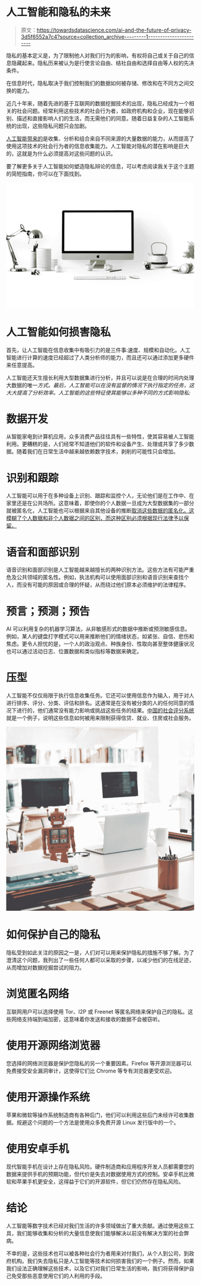# 人工智能和隐私的未来

> 原文：<https://towardsdatascience.com/ai-and-the-future-of-privacy-3d5f6552a7c4?source=collection_archive---------1----------------------->

隐私的基本定义是，为了限制他人对我们行为的影响，有权将自己或关于自己的信息隐藏起来。隐私历来被认为是行使言论自由、结社自由和选择自由等人权的先决条件。

在信息时代，隐私取决于我们控制我们的数据如何被存储、修改和在不同方之间交换的能力。

近几十年来，随着先进的基于互联网的数据挖掘技术的出现，隐私已经成为一个相关的社会问题。经常利用这些技术的社会行为者，如政府机构和企业，现在能够识别、描述和直接影响人们的生活，而无需他们的同意。随着日益复杂的人工智能系统的出现，这些隐私问题只会加剧。

[人工智能带来的](https://servisbot.com/the-intersection-of-smart-bots-and-robotic-process-automation-rpa/)是收集、分析和组合来自不同来源的大量数据的能力，从而提高了使用这项技术的社会行为者的信息收集能力。人工智能对隐私的潜在影响是巨大的，这就是为什么必须提高对这些问题的认识。

要了解更多关于人工智能如何塑造隐私辩论的信息，可以考虑阅读我关于这个主题的简短指南，你可以在下面找到。

![](img/7a7c4365c1021823584bf4daf67c8aa9.png)

# 人工智能如何损害隐私

首先，让人工智能在信息收集中有吸引力的是三件事:速度、规模和自动化。人工智能进行计算的速度已经超过了人类分析师的能力，而且还可以通过添加更多硬件来任意提高。

人工智能还天生擅长利用大型数据集进行分析，并且可以说是在合理的时间内处理大数据的唯一*方式。最后，人工智能可以在没有监督的情况下执行指定的任务，这大大提高了分析效率。人工智能的这些特征使其能够以多种不同的方式影响隐私:*

# 数据开发

从智能家电到计算机应用，众多消费产品往往具有一些特性，使其容易被人工智能利用。更糟糕的是，人们经常不知道他们的软件和设备产生、处理或共享了多少数据。随着我们在日常生活中越来越依赖数字技术，剥削的可能性只会增加。

# 识别和跟踪

人工智能可以用于在多种设备上识别、跟踪和监控个人，无论他们是在工作中、在家里还是在公共场所。这意味着，即使你的个人数据一旦成为大型数据集的一部分就被匿名化，人工智能也可以根据来自其他设备的推断[取消这些数据的匿名化。这模糊了个人数据和非个人数据之间的区别，而这种区别必须根据现行法律予以保留。](https://www.georgetownlawtechreview.org/re-identification-of-anonymized-data/GLTR-04-2017/)

# 语音和面部识别

语音识别和面部识别是人工智能越来越擅长的两种识别方法。这些方法有可能严重危及公共领域的匿名性。例如，执法机构可以使用面部识别和语音识别来查找个人，而没有可能的原因或合理的怀疑，从而绕过他们原本必须维护的法律程序。

# 预言；预测；预告

AI 可以利用复杂的机器学习算法，从非敏感形式的数据中推断或预测敏感信息。例如，某人的键盘打字模式可以用来推断他们的情绪状态，如紧张、自信、悲伤和焦虑。更令人担忧的是，一个人的政治观点、种族身份、性取向甚至整体健康状况也可以通过活动日志、位置数据和类似指标等数据来确定。

# 压型

人工智能不仅仅局限于执行信息收集任务。它还可以使用信息作为输入，用于对人进行排序、评分、分类、评估和排名。这通常是在没有被分类的人的任何同意的情况下进行的，他们通常没有能力影响或挑战这些任务的结果。[中国的社会评分系统](https://www.bbc.com/news/world-asia-china-34592186)就是一个例子，说明这些信息如何被用来限制获得信贷、就业、住房或社会服务。

![](img/40985c00b25222476962b70a21dce341.png)

# 如何保护自己的隐私

隐私受到如此关注的原因之一是，人们对可以用来保护隐私的措施不够了解。为了澄清这个问题，我列出了一些任何人都可以采取的步骤，以减少他们的在线足迹，从而增加对数据挖掘尝试的阻力。

# 浏览匿名网络

互联网用户可以选择使用 Tor、I2P 或 Freenet 等匿名网络来保护自己的隐私。这些网络支持端到端加密，这意味着你发送和接收的数据不会被窃听。

# 使用开源网络浏览器

您选择的网络浏览器是保护您隐私的另一个重要因素。Firefox 等开源浏览器可以免费接受安全漏洞审计，这使得它们比 Chrome 等专有浏览器更受欢迎。

# 使用开源操作系统

苹果和微软等操作系统制造商有各种后门，他们可以利用这些后门未经许可收集数据。规避这个问题的一个方法是使用众多免费开源 Linux 发行版中的一个。

# 使用安卓手机

现代智能手机在设计上存在隐私风险。硬件制造商和应用程序开发人员都需要您的数据来提供手机的预期功能，但代价是失去对数据使用方式的控制。安卓手机比微软和苹果手机更安全，这得益于它们的开源软件，但它们仍然存在隐私风险。

# 结论

人工智能等数字技术已经对我们生活的许多领域做出了重大贡献。通过使用这些工具，我们能够收集和分析的大量信息使我们能够解决以前没有解决方案的社会弊病。

不幸的是，这些技术也可以被各种社会行为者用来对付我们，从个人到公司，到政府机构。我们失去隐私只是人工智能等技术如何损害我们的一个例子。然而，如果我们设法正确理解这些技术，以及它们对我们日常生活的影响，我们将获得保护自己免受那些恶意使用它们的人利用的手段。